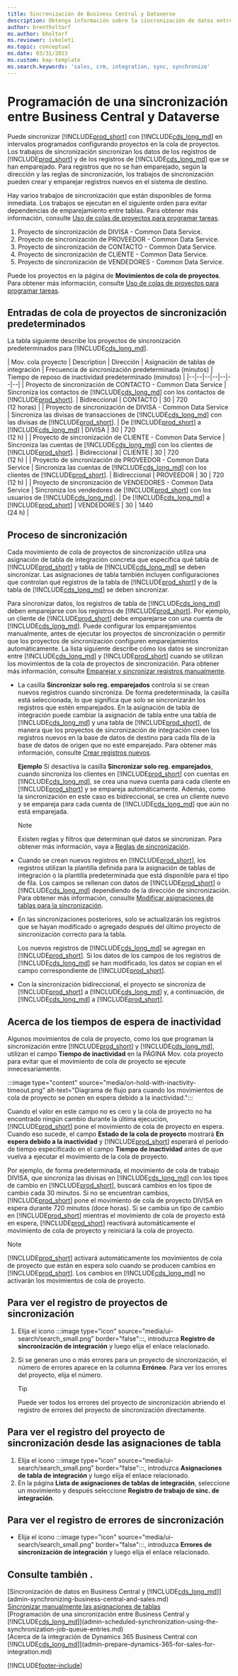 ```yaml
---
title: Sincronización de Business Central y Dataverse
description: Obtenga información sobre la sincronización de datos entre Business Central y Dataverse.
author: brentholtorf
ms.author: bholtorf
ms.reviewer: ivkoleti
ms.topic: conceptual
ms.date: 03/31/2023
ms.custom: bap-template
ms.search.keywords: 'sales, crm, integration, sync, synchronize'
---
```


# <a name="scheduling-a-synchronization-between-business-central-and-dataverse"></a><a name="scheduling-a-synchronization-between-business-central-and-dataverse"></a>Programación de una sincronización entre Business Central y Dataverse

Puede sincronizar [!INCLUDE[prod_short](includes/prod_short.md)] con [!INCLUDE[cds_long_md](includes/cds_long_md.md)] en intervalos programados configurando proyectos en la cola de proyectos. Los trabajos de sincronización sincronizan los datos de los registros de [!INCLUDE[prod_short](includes/prod_short.md)] y de los registros de [!INCLUDE[cds_long_md](includes/cds_long_md.md)] que se han emparejado. Para registros que no se han emparejado, según la dirección y las reglas de sincronización, los trabajos de sincronización pueden crear y emparejar registros nuevos en el sistema de destino.

Hay varios trabajos de sincronización que están disponibles de forma inmediata. Los trabajos se ejecutan en el siguiente orden para evitar dependencias de emparejamiento entre tablas. Para obtener más información, consulte [Uso de colas de proyectos para programar tareas](admin-job-queues-schedule-tasks.md).

1. Proyecto de sincronización de DIVISA - Common Data Service.
2. Proyecto de sincronización de PROVEEDOR - Common Data Service.
3. Proyecto de sincronización de CONTACTO - Common Data Service.
4. Proyecto de sincronización de CLIENTE - Common Data Service.
5. Proyecto de sincronización de VENDEDORES - Common Data Service.

Puede los proyectos en la página de **Movimientos de cola de proyectos**. Para obtener más información, consulte [Uso de colas de proyectos para programar tareas](admin-job-queues-schedule-tasks.md).

## <a name="default-synchronization-job-queue-entries"></a><a name="default-synchronization-job-queue-entries"></a>Entradas de cola de proyectos de sincronización predeterminados

La tabla siguiente describe los proyectos de sincronización predeterminados para [!INCLUDE[cds_long_md](includes/cds_long_md.md)].  

| Mov. cola proyecto | Description | Dirección | Asignación de tablas de integración | Frecuencia de sincronización predeterminada (minutos) | Tiempo de reposo de inactividad predeterminado (minutos) |
|--|--|--|--|--|--|--|
| Proyecto de sincronización de CONTACTO - Common Data Service | Sincroniza los contactos de [!INCLUDE[cds_long_md](includes/cds_long_md.md)] con los contactos de [!INCLUDE[prod_short](includes/prod_short.md)]. | Bidireccional | CONTACTO | 30 | 720 <br>(12 horas) |
| Proyecto de sincronización de DIVISA - Common Data Service | Sincroniza las divisas de transacciones de [!INCLUDE[cds_long_md](includes/cds_long_md.md)] con las divisas de [!INCLUDE[prod_short](includes/prod_short.md)]. | De [!INCLUDE[prod_short](includes/prod_short.md)] a [!INCLUDE[cds_long_md](includes/cds_long_md.md)] | DIVISA | 30 | 720 <br> (12 h) |
| Proyecto de sincronización de CLIENTE - Common Data Service | Sincroniza las cuentas de [!INCLUDE[cds_long_md](includes/cds_long_md.md)] con los clientes de [!INCLUDE[prod_short](includes/prod_short.md)]. | Bidireccional | CLIENTE | 30 | 720<br> (12 h) |
| Proyecto de sincronización de PROVEEDOR - Common Data Service | Sincroniza las cuentas de [!INCLUDE[cds_long_md](includes/cds_long_md.md)] con los clientes de [!INCLUDE[prod_short](includes/prod_short.md)]. | Bidireccional | PROVEEDOR | 30 | 720<br> (12 h) |
| Proyecto de sincronización de VENDEDORES - Common Data Service | Sincroniza los vendedores de [!INCLUDE[prod_short](includes/prod_short.md)] con los usuarios de [!INCLUDE[cds_long_md](includes/cds_long_md.md)]. | De [!INCLUDE[cds_long_md](includes/cds_long_md.md)] a [!INCLUDE[prod_short](includes/prod_short.md)] | VENDEDORES | 30 | 1440<br> (24 h) |

## <a name="synchronization-process"></a><a name="synchronization-process"></a>Proceso de sincronización

Cada movimiento de cola de proyectos de sincronización utiliza una asignación de tabla de integración concreta que especifica qué tabla de [!INCLUDE[prod_short](includes/prod_short.md)] y tabla de [!INCLUDE[cds_long_md](includes/cds_long_md.md)] se deben sincronizar. Las asignaciones de tabla también incluyen configuraciones que controlan qué registros de la tabla de [!INCLUDE[prod_short](includes/prod_short.md)] y de la tabla de [!INCLUDE[cds_long_md](includes/cds_long_md.md)] se deben sincronizar.  

Para sincronizar datos, los registros de tabla de [!INCLUDE[cds_long_md](includes/cds_long_md.md)] deben emparejarse con los registros de [!INCLUDE[prod_short](includes/prod_short.md)]. Por ejemplo, un cliente de [!INCLUDE[prod_short](includes/prod_short.md)] debe emparejarse con una cuenta de [!INCLUDE[cds_long_md](includes/cds_long_md.md)]. Puede configurar los emparejamientos manualmente, antes de ejecutar los proyectos de sincronización o permitir que los proyectos de sincronización configuren emparejamientos automáticamente. La lista siguiente describe cómo los datos se sincronizan entre [!INCLUDE[cds_long_md](includes/cds_long_md.md)] y [!INCLUDE[prod_short](includes/prod_short.md)] cuando se utilizan los movimientos de la cola de proyectos de sincronización. Para obtener más información, consulte [Emparejar y sincronizar registros manualmente](admin-how-to-couple-and-synchronize-records-manually.md).

- La casilla **Sincronizar solo reg. emparejados** controla si se crean nuevos registros cuando sincroniza. De forma predeterminada, la casilla está seleccionada, lo que significa que solo se sincronizarán los registros que estén emparejados. En la asignación de tabla de integración puede cambiar la asignación de tabla entre una tabla de [!INCLUDE[cds_long_md](includes/cds_long_md.md)] y una tabla de [!INCLUDE[prod_short](includes/prod_short.md)], de manera que los proyectos de sincronización de integración creen los registros nuevos en la base de datos de destino para cada fila de la base de datos de origen que no esté emparejado. Para obtener más información, consulte [Crear registros nuevos](admin-how-to-modify-table-mappings-for-synchronization.md#create-new-records).

    **Ejemplo** Si desactiva la casilla **Sincronizar solo reg. emparejados**, cuando sincroniza los clientes en [!INCLUDE[prod_short](includes/prod_short.md)] con cuentas en [!INCLUDE[cds_long_md](includes/cds_long_md.md)], se crea una nueva cuenta para cada cliente en [!INCLUDE[prod_short](includes/prod_short.md)] y se empareja automáticamente. Además, como la sincronización en este caso es bidireccional, se crea un cliente nuevo y se empareja para cada cuenta de [!INCLUDE[cds_long_md](includes/cds_long_md.md)] que aún no está emparejada.  

    > [!NOTE]  
    > Existen reglas y filtros que determinan qué datos se sincronizan. Para obtener más información, vaya a [Reglas de sincronización](admin-synchronizing-business-central-and-sales.md).

- Cuando se crean nuevos registros en [!INCLUDE[prod_short](includes/prod_short.md)], los registros utilizan la plantilla definida para la asignación de tablas de integración o la plantilla predeterminada que está disponible para el tipo de fila. Los campos se rellenan con datos de [!INCLUDE[prod_short](includes/prod_short.md)] o [!INCLUDE[cds_long_md](includes/cds_long_md.md)] dependiendo de la dirección de sincronización. Para obtener más información, consulte [Modificar asignaciones de tablas para la sincronización](admin-how-to-modify-table-mappings-for-synchronization.md).  

- En las sincronizaciones posteriores, solo se actualizarán los registros que se hayan modificado o agregado después del último proyecto de sincronización correcto para la tabla.  

     Los nuevos registros de [!INCLUDE[cds_long_md](includes/cds_long_md.md)] se agregan en [!INCLUDE[prod_short](includes/prod_short.md)]. Si los datos de los campos de los registros de [!INCLUDE[cds_long_md](includes/cds_long_md.md)] se han modificado, los datos se copian en el campo correspondiente de [!INCLUDE[prod_short](includes/prod_short.md)].  

- Con la sincronización bidireccional, el proyecto se sincroniza de [!INCLUDE[prod_short](includes/prod_short.md)] a [!INCLUDE[cds_long_md](includes/cds_long_md.md)] y, a continuación, de [!INCLUDE[cds_long_md](includes/cds_long_md.md)] a [!INCLUDE[prod_short](includes/prod_short.md)].

## <a name="about-inactivity-timeouts"></a><a name="about-inactivity-timeouts"></a>Acerca de los tiempos de espera de inactividad

Algunos movimientos de cola de proyecto, como los que programan la sincronización entre [!INCLUDE[prod_short](includes/prod_short.md)] y [!INCLUDE[cds_long_md](includes/cds_long_md.md)], utilizan el campo **Tiempo de inactividad** en la PÁGINA Mov. cola proyecto para evitar que el movimiento de cola de proyecto se ejecute innecesariamente.  

:::image type="content" source="media/on-hold-with-inactivity-timeout.png" alt-text="Diagrama de flujo para cuando los movimientos de cola de proyecto se ponen en espera debido a la inactividad.":::

Cuando el valor en este campo no es cero y la cola de proyecto no ha encontrado ningún cambio durante la última ejecución, [!INCLUDE[prod_short](includes/prod_short.md)] pone el movimiento de cola de proyecto en espera. Cuando eso sucede, el campo **Estado de la cola de proyecto** mostrará **En espera debido a la inactividad** y [!INCLUDE[prod_short](includes/prod_short.md)] esperará el período de tiempo especificado en el campo **Tiempo de inactividad** antes de que vuelva a ejecutar el movimiento de la cola de proyecto.  

Por ejemplo, de forma predeterminada, el movimiento de cola de trabajo DIVISA, que sincroniza las divisas en [!INCLUDE[cds_long_md](includes/cds_long_md.md)] con los tipos de cambio en [!INCLUDE[prod_short](includes/prod_short.md)], buscará cambios en los tipos de cambio cada 30 minutos. Si no se encuentran cambios, [!INCLUDE[prod_short](includes/prod_short.md)] pone el movimiento de cola de proyecto DIVISA en espera durante 720 minutos (doce horas). Si se cambia un tipo de cambio en [!INCLUDE[prod_short](includes/prod_short.md)] mientras el movimiento de cola de proyecto está en espera, [!INCLUDE[prod_short](includes/prod_short.md)] reactivará automáticamente el movimiento de cola de proyecto y reiniciará la cola de proyecto. 

> [!Note]
> [!INCLUDE[prod_short](includes/prod_short.md)] activará automáticamente los movimientos de cola de proyecto que están en espera solo cuando se producen cambios en [!INCLUDE[prod_short](includes/prod_short.md)]. Los cambios en [!INCLUDE[cds_long_md](includes/cds_long_md.md)] no activarán los movimientos de cola de proyecto.

## <a name="to-view-the-synchronization-job-log"></a><a name="to-view-the-synchronization-job-log"></a>Para ver el registro de proyectos de sincronización

1. Elija el icono :::image type="icon" source="media/ui-search/search_small.png" border="false":::, introduzca **Registro de sincronización de integración** y luego elija el enlace relacionado.
2. Si se generan uno o más errores para un proyecto de sincronización, el número de errores aparece en la columna **Erróneo**. Para ver los errores del proyecto, elija el número.  

    > [!TIP]  
    > Puede ver todos los errores del proyecto de sincronización abriendo el registro de errores del proyecto de sincronización directamente.

## <a name="to-view-the-synchronization-job-log-from-the-table-mappings"></a><a name="to-view-the-synchronization-job-log-from-the-table-mappings"></a>Para ver el registro del proyecto de sincronización desde las asignaciones de tabla

1. Elija el icono :::image type="icon" source="media/ui-search/search_small.png" border="false":::, introduzca **Asignaciones de tabla de integración** y luego elija el enlace relacionado.
2. En la página **Lista de asignaciones de tablas de integración**, seleccione un movimiento y después seleccione **Registro de trabajo de sinc. de integración**.  

## <a name="to-view-the-synchronization-error-log"></a><a name="to-view-the-synchronization-error-log"></a>Para ver el registro de errores de sincronización

- Elija el icono :::image type="icon" source="media/ui-search/search_small.png" border="false":::, introduzca **Errores de sincronización de integración** y luego elija el enlace relacionado.

## <a name="see-also"></a><a name="see-also"></a>Consulte también .

[Sincronización de datos en Business Central y [!INCLUDE[cds_long_md](includes/cds_long_md.md)]](admin-synchronizing-business-central-and-sales.md)  
[Sincronizar manualmente las asignaciones de tablas](admin-manual-synchronization-of-table-mappings.md)  
[Programación de una sincronización entre Business Central y [!INCLUDE[cds_long_md](includes/cds_long_md.md)]](admin-scheduled-synchronization-using-the-synchronization-job-queue-entries.md)  
[Acerca de la integración de Dynamics 365 Business Central con [!INCLUDE[cds_long_md](includes/cds_long_md.md)]](admin-prepare-dynamics-365-for-sales-for-integration.md)  


[!INCLUDE[footer-include](includes/footer-banner.md)]
